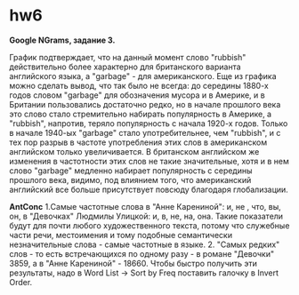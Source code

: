 # hw6
<b>Google NGrams, задание 3.</b> 

График подтверждает, что на данный момент слово "rubbish" действительно более характерно для британского варианта английского языка, а "garbage" - для американского. Еще из графика можно сделать вывод, что так было не всегда: до середины 1880-х годов словом "garbage" для обозначения мусора и в Америке, и в Британии пользовались достаточно редко, но в начале прошлого века это слово стало стремительно набирать популярность в Америке, а "rubbish", напротив, теряло популярность с начала 1920-х годов. Только в начале 1940-ых "garbage" стало употребительнее, чем "rubbish", и с тех пор разрыв в частоте употребления этих слов в американском английском только увеличивается. В британском английском же изменения в частотности этих слов не такие значительные, хотя и в нем слово "garbage" медленно набирает популярность с середины прошлого века, видимо, под влиянием того, что американский английский все больше присутствует повсюду благодаря глобализации.

<b>AntConc</b>
1.Самые частотные слова в "Анне Карениной": и, не , что, вы, он, в "Девочках" Людмилы Улицкой: и, в, не, на, она. Такие показатели будут для почти любого художественного текста, потому что служебные части речи, местоимения и тому подобные семантически незначительные слова - самые частотные в языке.
2. "Самых редких" слов - то есть встречающихся по одному разу - в романе "Девочки" 3859, а в "Анне Карениной" - 18660. Чтобы быстро получить эти результаты, надо в Word List -> Sort by Freq поставить галочку в Invert Order.

